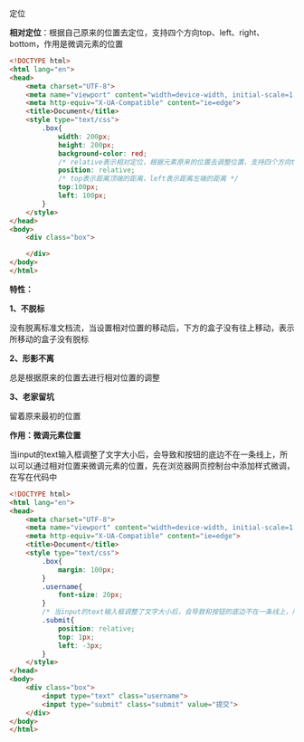定位

**相对定位**：根据自己原来的位置去定位，支持四个方向top、left、right、bottom，作用是微调元素的位置

```html
<!DOCTYPE html>
<html lang="en">
<head>
    <meta charset="UTF-8">
    <meta name="viewport" content="width=device-width, initial-scale=1.0">
    <meta http-equiv="X-UA-Compatible" content="ie=edge">
    <title>Document</title>
    <style type="text/css">
        .box{
            width: 200px;
            height: 200px;
            background-color: red;
            /* relative表示相对定位，根据元素原来的位置去调整位置，支持四个方向top、left、right、bottom */
            position: relative;
            /* top表示距离顶端的距离，left表示距离左端的距离 */
            top:100px;
            left: 100px;
        }
    </style>
</head>
<body>
    <div class="box">

    </div>
</body>
</html>
```



**特性：**

**1、不脱标**

没有脱离标准文档流，当设置相对位置的移动后，下方的盒子没有往上移动，表示所移动的盒子没有脱标

**2、形影不离**

总是根据原来的位置去进行相对位置的调整

**3、老家留坑**

留着原来最初的位置



**作用：微调元素位置**

当input的text输入框调整了文字大小后，会导致和按钮的底边不在一条线上，所以可以通过相对位置来微调元素的位置，先在浏览器网页控制台中添加样式微调，在写在代码中

```html
<!DOCTYPE html>
<html lang="en">
<head>
    <meta charset="UTF-8">
    <meta name="viewport" content="width=device-width, initial-scale=1.0">
    <meta http-equiv="X-UA-Compatible" content="ie=edge">
    <title>Document</title>
    <style type="text/css">
        .box{
            margin: 100px;
        }
        .username{
            font-size: 20px;
        }
        /* 当input的text输入框调整了文字大小后，会导致和按钮的底边不在一条线上，所以可以通过相对位置来微调元素的位置，先在浏览器网页控制台中添加样式微调，在写在代码中 */
        .submit{
            position: relative;
            top: 1px;
            left: -3px;
        }
    </style>
</head>
<body>
    <div class="box">
        <input type="text" class="username">
        <input type="submit" class="submit" value="提交">
    </div>
</body>
</html>
```

